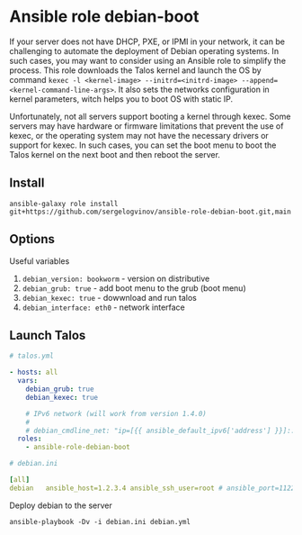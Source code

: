 # Ansible role debian-boot

If your server does not have DHCP, PXE, or IPMI in your network, it can be challenging to automate the deployment of Debian operating systems.
In such cases, you may want to consider using an Ansible role to simplify the process.
This role downloads the Talos kernel and launch the OS by command `kexec -l <kernel-image> --initrd=<initrd-image> --append=<kernel-command-line-args>`.
It also sets the networks configuration in kernel parameters, witch helps you to boot OS with static IP.

Unfortunately, not all servers support booting a kernel through kexec.
Some servers may have hardware or firmware limitations that prevent the use of kexec, or the operating system may not have the necessary drivers or support for kexec.
In such cases, you can set the boot menu to boot the Talos kernel on the next boot and then reboot the server.

## Install

```shell
ansible-galaxy role install git+https://github.com/sergelogvinov/ansible-role-debian-boot.git,main
```

## Options

Useful variables

1. ```debian_version: bookworm``` - version on distributive
2. ```debian_grub: true``` - add boot menu to the grub (boot menu)
3. ```debian_kexec: true``` - dowwnload and run talos
4. ```debian_interface: eth0``` - network interface

## Launch Talos

```yaml
# talos.yml

- hosts: all
  vars:
    debian_grub: true
    debian_kexec: true

    # IPv6 network (will work from version 1.4.0)
    #
    # debian_cmdline_net: "ip=[{{ ansible_default_ipv6['address'] }}]::[{{ ansible_default_ipv6['gateway'] }}]:{{ ansible_default_ipv6['prefix'] }}::{{ debian_interface }}:off:[2001:4860:4860::8888]:[2606:4700::1111]:[2606:4700:f1::1]"
  roles:
    - ansible-role-debian-boot
```

```yaml
# debian.ini

[all]
debian   ansible_host=1.2.3.4 ansible_ssh_user=root # ansible_port=112233
```

Deploy debian to the server

```shell
ansible-playbook -Dv -i debian.ini debian.yml
```
